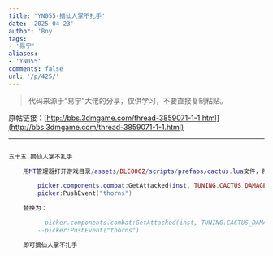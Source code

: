 ```yaml
---
title: 'YN055-摘仙人掌不扎手'
date: '2025-04-23'
author: 'Bny'
tags:
- '易宁'
aliases:
- 'YN055'
comments: false
url: '/p/425/'
---
```


> 代码来源于“易宁”大佬的分享，仅供学习，不要直接复制粘贴。

原帖链接：[http://bbs.3dmgame.com/thread-3859071-1-1.html](http://bbs.3dmgame.com/thread-3859071-1-1.html)

---

```lua  

五十五.摘仙人掌不扎手

	用MT管理器打开游戏目录/assets/DLC0002/scripts/prefabs/cactus.lua文件，将下列内容：

		picker.components.combat:GetAttacked(inst, TUNING.CACTUS_DAMAGE)
		picker:PushEvent("thorns")

	替换为：

		--picker.components.combat:GetAttacked(inst, TUNING.CACTUS_DAMAGE)
		--picker:PushEvent("thorns")

	即可摘仙人掌不扎手

```  

